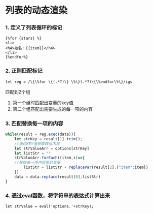 # 列表的动态渲染

### 1. 定义了列表循环的标记

```
{%for {stars} %}
<li>
<h4>姓名：{{item}}</h4>
</li>
{%endfor%}
```

### 2. 正则匹配标记

```
let reg = /\{\%for \{(.*?)\} \%\}(.*?)\{\%endfor\%\}/igs
```

匹配到2个组

1. 第一个组时匹配出变量的key值
2. 第二个组匹配出需要生成的每一项的内容

### 3. 匹配替换每一项的内容

```javascript
while(result = reg.exec(data)){
    let strKey = result[1].trim();
    //通过KEY值获取数组内容
    let strValueArr = options[strKey]
    let listStr = ""
    strValueArr.forEach((item,i)=>{
    //替换每一项内容里的变量
    	listStr = listStr + replaceVar(result[2],{"item":item})
    })
    data = data.replace(result[0],listStr)
}
```

### 4. 通过eval函数，将字符串的表达式计算出来

```
let strValue = eval('options.'+strKey);
```

